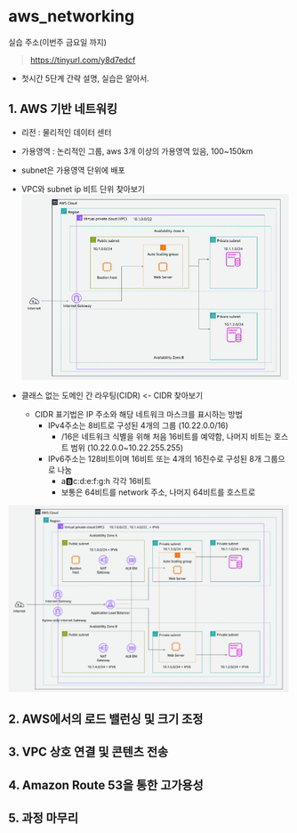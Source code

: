 # aws_networking

실습 주소(이번주 금요일 까지)
> https://tinyurl.com/y8d7edcf

- 첫시간
5단계 간략 설명, 실습은 알아서.

## 1. AWS 기반 네트워킹
- 리전 : 물리적인 데이터 센터
- 가용영역 :  논리적인 그룹, aws 3개 이상의 가용영역 있음, 100~150km
- subnet은 가용영역 단위에 배포
- VPC와 subnet ip 비트 단위 찾아보기
![alt text](AWS_기반_네트워킹1.png)

- 클래스 없는 도메인 간 라우팅(CIDR) <- CIDR 찾아보기
    - CIDR 표기법은 IP 주소와 해당 네트워크 마스크를 표시하는 방법
        - IPv4주소는 8비트로 구성된 4개의 그룹 (10.22.0.0/16)
            - /16은 네트워크 식별을 위해 처음 16비트를 예약함, 나머지 비트는 호스트 범위 (10.22.0.0~10.22.255.255)
        - IPv6주소는 128비트이며 16비트 또는 4개의 16진수로 구성된 8개 그룹으로 나눔
            - a:b:c:d:e:f:g:h 각각 16비트
            - 보통은 64비트를 network 주소, 나머지 64비트를 호스트로

![alt text](AWS_기반_네트워킹2.png)
## 2. AWS에서의 로드 밸런싱 및 크기 조정

## 3. VPC 상호 연결 및 콘텐츠 전송

## 4. Amazon Route 53을 통한 고가용성

## 5. 과정 마무리